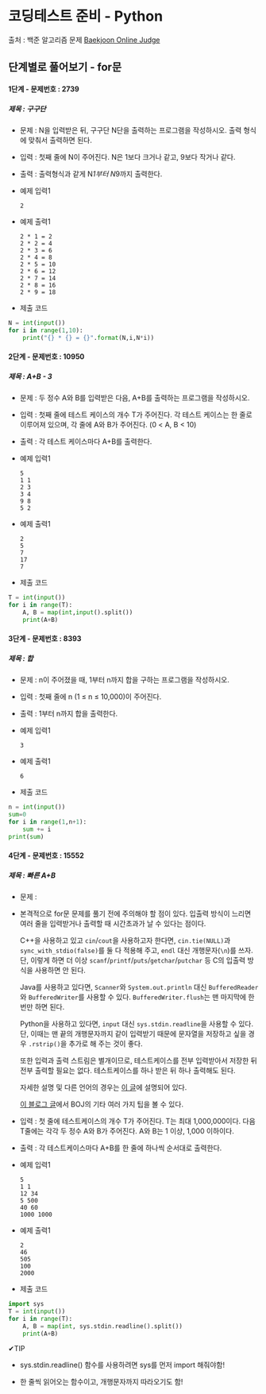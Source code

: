 # 코딩테스트 준비 - Python



출처 : 백준 알고리즘 문제 [Baekjoon Online Judge](https://www.acmicpc.net/)



## 단계별로 풀어보기 - for문



#### 1단계 -  문제번호 : 2739

 ##### 제목 : 구구단

- 문제 : N을 입력받은 뒤, 구구단 N단을 출력하는 프로그램을 작성하시오. 출력 형식에 맞춰서 출력하면 된다.

- 입력 : 첫째 줄에 N이 주어진다. N은 1보다 크거나 같고, 9보다 작거나 같다.

- 출력 : 출력형식과 같게 N*1부터 N*9까지 출력한다.

- 예제 입력1

  ```
  2
  ```

- 예제 출력1

  ```
  2 * 1 = 2
  2 * 2 = 4
  2 * 3 = 6
  2 * 4 = 8
  2 * 5 = 10
  2 * 6 = 12
  2 * 7 = 14
  2 * 8 = 16
  2 * 9 = 18
  ```

- 제출 코드

```python
N = int(input())
for i in range(1,10):
    print("{} * {} = {}".format(N,i,N*i))
```



#### 2단계 -  문제번호 : 10950

 ##### 제목 : A+B - 3

- 문제 : 두 정수 A와 B를 입력받은 다음, A+B를 출력하는 프로그램을 작성하시오.

- 입력 : 첫째 줄에 테스트 케이스의 개수 T가 주어진다. 각 테스트 케이스는 한 줄로 이루어져 있으며, 각 줄에 A와 B가 주어진다. (0 < A, B < 10)

- 출력 : 각 테스트 케이스마다 A+B를 출력한다.

- 예제 입력1

  ```
  5
  1 1
  2 3
  3 4
  9 8
  5 2
  ```

- 예제 출력1

  ```
  2
  5
  7
  17
  7
  ```

- 제출 코드

```python
T = int(input())
for i in range(T):
    A, B = map(int,input().split())
    print(A+B)
```



#### 3단계 -  문제번호 : 8393

 ##### 제목 : 합

- 문제 : n이 주어졌을 때, 1부터 n까지 합을 구하는 프로그램을 작성하시오.

- 입력 : 첫째 줄에 n (1 ≤ n ≤ 10,000)이 주어진다.

- 출력 : 1부터 n까지 합을 출력한다.

- 예제 입력1

  ```
  3
  ```

- 예제 출력1

  ```
  6
  ```

- 제출 코드

```python
n = int(input())
sum=0
for i in range(1,n+1):
    sum += i
print(sum)
```



#### 4단계 -  문제번호 : 15552

 ##### 제목 : 빠른 A+B

- 문제 : 

- 본격적으로 for문 문제를 풀기 전에 주의해야 할 점이 있다. 입출력 방식이 느리면 여러 줄을 입력받거나 출력할 때 시간초과가 날 수 있다는 점이다.

  C++을 사용하고 있고 `cin`/`cout`을 사용하고자 한다면, `cin.tie(NULL)`과 `sync_with_stdio(false)`를 둘 다 적용해 주고, `endl` 대신 개행문자(`\n`)를 쓰자. 단, 이렇게 하면 더 이상 `scanf`/`printf`/`puts`/`getchar`/`putchar` 등 C의 입출력 방식을 사용하면 안 된다.

  Java를 사용하고 있다면, `Scanner`와 `System.out.println` 대신 `BufferedReader`와 `BufferedWriter`를 사용할 수 있다. `BufferedWriter.flush`는 맨 마지막에 한 번만 하면 된다.

  Python을 사용하고 있다면, `input` 대신 `sys.stdin.readline`을 사용할 수 있다. 단, 이때는 맨 끝의 개행문자까지 같이 입력받기 때문에 문자열을 저장하고 싶을 경우 `.rstrip()`을 추가로 해 주는 것이 좋다.

  또한 입력과 출력 스트림은 별개이므로, 테스트케이스를 전부 입력받아서 저장한 뒤 전부 출력할 필요는 없다. 테스트케이스를 하나 받은 뒤 하나 출력해도 된다.

  자세한 설명 및 다른 언어의 경우는 [이 글](http://www.acmicpc.net/board/view/22716)에 설명되어 있다.

  [이 블로그 글](http://www.acmicpc.net/blog/view/55)에서 BOJ의 기타 여러 가지 팁을 볼 수 있다.

- 입력 : 첫 줄에 테스트케이스의 개수 T가 주어진다. T는 최대 1,000,000이다. 다음 T줄에는 각각 두 정수 A와 B가 주어진다. A와 B는 1 이상, 1,000 이하이다.

- 출력 : 각 테스트케이스마다 A+B를 한 줄에 하나씩 순서대로 출력한다.

- 예제 입력1

  ```
  5
  1 1
  12 34
  5 500
  40 60
  1000 1000
  ```

- 예제 출력1

  ```
  2
  46
  505
  100
  2000
  ```

- 제출 코드

```python
import sys
T = int(input())
for i in range(T):
    A, B = map(int, sys.stdin.readline().split())
    print(A+B)
```

✔TIP

- sys.stdin.readline() 함수를 사용하려면 sys를 먼저 import 해줘야함! 

- 한 줄씩 읽어오는 함수이고, 개행문자까지 따라오기도 함! 

  